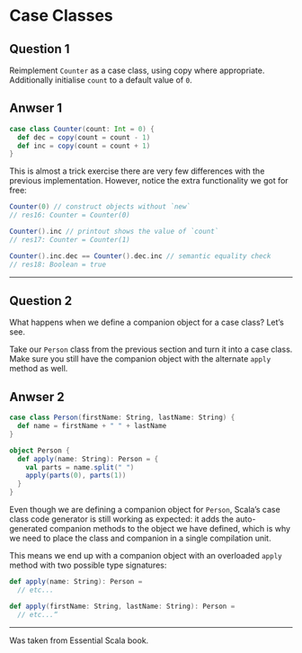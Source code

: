 # Case Classes

## Question 1

Reimplement `Counter` as a case class, using
copy where appropriate. Additionally initialise
`count` to a default value of `0`.

## Anwser 1

```scala
case class Counter(count: Int = 0) {
  def dec = copy(count = count - 1)
  def inc = copy(count = count + 1)
}
```

This is almost a trick exercise there are very few
differences with the previous implementation.
However, notice the extra functionality we got for free:

```scala
Counter(0) // construct objects without `new`
// res16: Counter = Counter(0)

Counter().inc // printout shows the value of `count`
// res17: Counter = Counter(1)

Counter().inc.dec == Counter().dec.inc // semantic equality check
// res18: Boolean = true
```

---

## Question 2

What happens when we define a companion object for a case class? Let’s see.

Take our `Person` class from the previous section and
turn it into a case class. Make sure you still have
the companion object with the alternate `apply`
method as well.

## Anwser 2

```scala
case class Person(firstName: String, lastName: String) {
  def name = firstName + " " + lastName
}

object Person {
  def apply(name: String): Person = {
    val parts = name.split(" ")
    apply(parts(0), parts(1))
  }
}
```

Even though we are defining a companion object for `Person`,
Scala’s case class code generator is still working as
expected: it adds the auto-generated companion methods to
the object we have defined, which is why we need to place
the class and companion in a single compilation unit.

This means we end up with a companion object with an overloaded `apply` method with two possible type signatures:

```scala
def apply(name: String): Person =
  // etc...

def apply(firstName: String, lastName: String): Person =
  // etc...“
```

---

Was taken from Essential Scala book.
